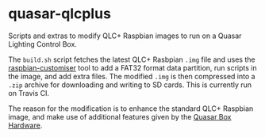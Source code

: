 # quasar-qlcplus

Scripts and extras to modify QLC+ Raspbian images to run on a Quasar Lighting Control Box.

The `build.sh` script fetches the latest QLC+ Rasbpian `.img` file and uses the [raspbian-customiser]() tool to add a FAT32 format data partition, run scripts in the image, and add extra files. The modified `.img` is then compressed into a `.zip` archive for downloading and writing to SD cards. This is currently run on Travis CI.

The reason for the modification is to enhance the standard QLC+ Raspbian image, and make use of additional  features given by the [Quasar Box Hardware](https://github.com/lumastar/quasar-hardware).
